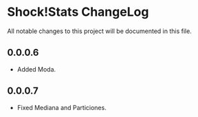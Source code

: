 # Shock!Stats ChangeLog

All notable changes to this project will be documented in this file.

## 0.0.0.6

- Added Moda.

## 0.0.0.7

- Fixed Mediana and Particiones.
